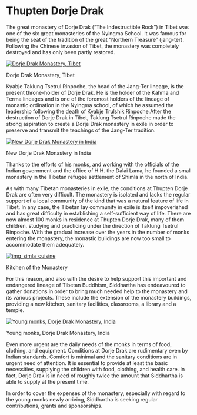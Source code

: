 ﻿#  Thupten Dorje Drak 

The great monastery of Dorje Drak (“The Indestructible Rock”) in Tibet was one of the six great monasteries of the Nyingma School. It was famous for being the seat of the tradition of the great “Northern Treasure” (jang-ter). Following the Chinese invasion of Tibet, the monastery was completely destroyed and has only been partly restored. 

[ ![Dorje Drak Monastery, Tibet](/images/img_simla_tibet-150x150.jpg) ](/images/img_simla_tibet.jpg)

Dorje Drak Monastery, Tibet 

Kyabje Taklung Tsetrul Rinpoche, the head of the Jang-Ter lineage, is the present throne-holder of Dorje Drak. He is the holder of the Kahma and Terma lineages and is one of the foremost holders of the lineage of monastic ordination in the Nyingma school, of which he assumed the leadership following the death of Kyabje Trulshik Rinpoche.After the destruction of Dorje Drak in Tibet, Taklung Tsetrul Rinpoche made the strong aspiration to create a Dorje Drak monastery in exile in order to preserve and transmit the teachings of the Jang-Ter tradition. 

[ ![New Dorje Drak Monastery in India](/images/img_simla_monastere-150x150.jpg) ](/images/img_simla_monastere.jpg)

New Dorje Drak Monastery in India 

Thanks to the efforts of his monks, and working with the officials of the Indian government and the office of H.H. the Dalai Lama, he founded a small monastery in the Tibetan refugee settlement of Shimla in the north of India. 

As with many Tibetan monasteries in exile, the conditions at Thupten Dorje Drak are often very difficult. The monastery is isolated and lacks the regular support of a local community of the kind that was a natural feature of life in Tibet. In any case, the Tibetan lay community in exile is itself impoverished and has great difficulty in establishing a self-sufficient way of life. There are now almost 100 monks in residence at Thupten Dorje Drak, many of them children, studying and practicing under the direction of Taklung Tsetrul Rinpoche. With the gradual increase over the years in the number of monks entering the monastery, the monastic buildings are now too small to accommodate them adequately. 

[ ![img_simla_cuisine](/images/img_simla_cuisine-171x300.jpg) ](/images/img_simla_cuisine.jpg)

Kitchen of the Monastery 

For this reason, and also with the desire to help support this important and endangered lineage of Tibetan Buddhism, Siddhartha has endeavoured to gather donations in order to bring much needed help to the monastery and its various projects. These include the extension of the monastery buildings, providing a new kitchen, sanitary facilities, classrooms, a library and a temple. 

[ ![Young monks, Dorje Drak Monastery, India](/images/img_simla_moines-150x150.jpg) ](/images/img_simla_moines.jpg)

Young monks, Dorje Drak Monastery, India 

Even more urgent are the daily needs of the monks in terms of food, clothing, and equipment. Conditions at Dorje Drak are rudimentary even by Indian standards. Comfort is minimal and the sanitary conditions are in urgent need of attention. It is essential to provide at least the basic necessities, supplying the children with food, clothing, and health care. In fact, Dorje Drak is in need of roughly twice the amount that Siddhartha is able to supply at the present time. 

In order to cover the expenses of the monastery, especially with regard to the young monks newly arriving, Siddhartha is seeking regular contributions, grants and sponsorships. 
